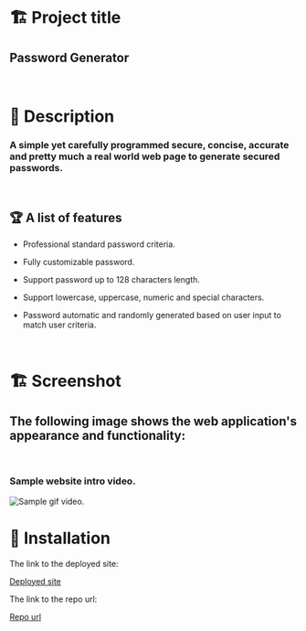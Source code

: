# 🏗️ Project title
 ## Password Generator
<br/>

# 📖 Description
### A simple yet carefully programmed secure, concise, accurate and pretty much a real world web page to generate secured passwords. 

<br/>

## 🏆 A list of features

- Professional standard password criteria.

- Fully customizable password.

- Support password up to 128 characters length.

- Support lowercase, uppercase, numeric and special characters.

- Password automatic and randomly generated based on user input to match user criteria.


<br/>

# 🏗️ Screenshot

## The following image shows the web application's appearance and functionality:
<br/>

### Sample website intro video.
![Sample gif video.](gif "video")
<br/>

# 📝 Installation

The link to the deployed site:

[Deployed site]()

The link to the repo url:

[Repo url](https://github.com/DevRayHE/password-generator.git)



